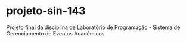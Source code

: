 # projeto-sin-143
 Projeto final da disciplina de Laboratório de Programação - Sistema de Gerenciamento de Eventos Acadêmicos
